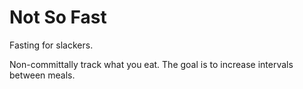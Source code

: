 # Not So Fast

Fasting for slackers.

Non-committally track what you eat. The goal is to increase intervals between
meals.
